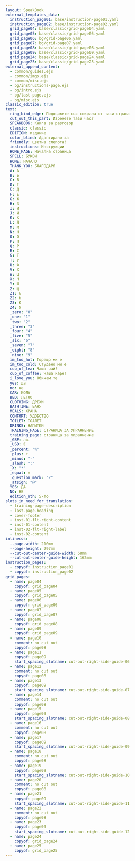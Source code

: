 ```yaml
---
layout: SpeakBook
external_templates_data:
  instruction_page01: base/instruction-page01.yaml
  instruction_page02: base/instruction-page02.yaml
  grid_page04: base/classic/grid-page04.yaml
  grid_page05: base/classic/grid-page05.yaml
  grid_page06: bg/grid-page06.yaml
  grid_page07: bg/grid-page07.yaml
  grid_page08: base/classic/grid-page08.yaml
  grid_page09: base/classic/grid-page09.yaml
  grid_page24: base/classic/grid-page24.yaml
  grid_page25: base/classic/grid-page25.yaml
external_append_content:
  - common/guides.ejs
  - common/imgs.ejs
  - common/misc.ejs
  - bg/instructions-page.ejs
  - bg/intro.ejs
  - bg/last-page.ejs
  - bg/misc.ejs
classic_edition: true
text:
  ring_bind_edge: Подвържете със спирала от тази страна
  cut_out_this_part: Изрежете тази част
  SPEAKBOOK: Книга за разговор
  classic: classic
  EDITION: издание
  color_blind: Адаптирано за
  friendly: цветна слепота!
  instructions: Инструкции
  HOME_PAGE: Начална страница
  SPELL: БУКВИ
  HOME: НАЧАЛО
  THANK_YOU: БЛАГОДАРЯ
  A: А
  B: Б
  C: В
  D: Г
  E: Д
  F: Е
  G: Ж
  H: З
  I: И
  J: Й
  K: К
  L: Л
  M: М
  N: Н
  O: О
  P: П
  Q: Р
  R: С
  S: Т
  T: У
  U: Ф
  V: Х
  W: Ц
  X: Ч
  Y: Ш
  Z: Щ
  Z1: Ъ
  Z2: Ь
  Z3: Ю
  Z4: Я
  _zero: "0"
  _one: "1"
  _two: "2"
  _three: "3"
  _four: "4"
  _five: "5"
  _six: "6"
  _seven: "7"
  _eight: "8"
  _nine: "9"
  im_too_hot: Горещо ми е
  im_too_cold: Студено ми е
  cup_of_tea: Чаша чай!
  cup_of_coffee: Чаша кафе!
  i_love_you: Обичам те
  yes: да
  no: не
  CAR: КОЛА
  BED: ЛЕГЛО
  CLOTHING: ДРЕХИ
  BATHTIME: БАНЯ
  MEALS: ХРАНА
  COMFORT: УДОБСТВО
  TOILET: ТОАЛЕТ
  DRINKS: НАПИТКИ
  TRAINING_PAGE: СТРАНИЦА ЗА УПРАЖНЕНИЕ
  training_page: страница за упражнение
  _GBP: лв.
  _USD: €
  _percent: "%"
  _plus: +
  _minus: "-"
  _slash: ":"
  _X: "*"
  _equal: =
  _question_mark: "?"
  _atsign: "@"
  YES: ДА
  NO: НЕ
  edition_nth: 5-то
slots_in_need_for_translation:
  - training-page-description
  - last-page-heading
  - cover-footer
  - inst-01-flt-right-content
  - inst-01-content
  - inst-02-flt-right-label
  - inst-02-content
inlinecss:
  --page-width: 210mm
  --page-height: 297mm
  --cut-out-center-guide-width: 68mm
  --cut-out-center-guide-height: 162mm
instruction_pages:
  - copyof: instruction_page01
  - copyof: instruction_page02
grid_pages:
  - name: page04
    copyof: grid_page04
  - name: page05
    copyof: grid_page05
  - name: page06
    copyof: grid_page06
  - name: page07
    copyof: grid_page07
  - name: page08
    copyof: grid_page08
  - name: page09
    copyof: grid_page09
  - name: page10
    comment: no cut out
    copyof: page08
  - name: page11
    copyof: page09
    start_spacing_slotname: cut-out-right-side-guide-06
  - name: page12
    comment: no cut out
    copyof: page08
  - name: page13
    copyof: page09
    start_spacing_slotname: cut-out-right-side-guide-07
  - name: page14
    comment: no cut out
    copyof: page08
  - name: page15
    copyof: page09
    start_spacing_slotname: cut-out-right-side-guide-08
  - name: page16
    comment: no cut out
    copyof: page08
  - name: page17
    copyof: page09
    start_spacing_slotname: cut-out-right-side-guide-09
  - name: page18
    comment: no cut out
    copyof: page08
  - name: page19
    copyof: page09
    start_spacing_slotname: cut-out-right-side-guide-10
  - name: page20
    comment: no cut out
    copyof: page08
  - name: page21
    copyof: page09
    start_spacing_slotname: cut-out-right-side-guide-11
  - name: page22
    comment: no cut out
    copyof: page08
  - name: page23
    copyof: page09
    start_spacing_slotname: cut-out-right-side-guide-12
  - name: page24
    copyof: grid_page24
  - name: page25
    copyof: grid_page25
---
```


